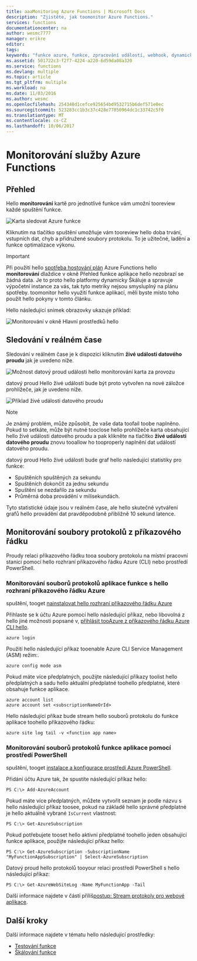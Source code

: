 ```yaml
---
title: aaaMonitoring Azure Functions | Microsoft Docs
description: "Zjistěte, jak toomonitor Azure Functions."
services: functions
documentationcenter: na
author: wesmc7777
manager: erikre
editor: 
tags: 
keywords: "funkce azure, funkce, zpracování událostí, webhook, dynamické výpočty, architektura bez serverů"
ms.assetid: 501722c3-f2f7-4224-a220-6d59da08a320
ms.service: functions
ms.devlang: multiple
ms.topic: article
ms.tgt_pltfrm: multiple
ms.workload: na
ms.date: 11/03/2016
ms.author: wesmc
ms.openlocfilehash: 254348d1cefce925654bd9532715b6def571e0ec
ms.sourcegitcommit: 523283cc1b3c37c428e77850964dc1c33742c5f0
ms.translationtype: MT
ms.contentlocale: cs-CZ
ms.lasthandoff: 10/06/2017
---
```

# <a name="monitoring-azure-functions"></a>Monitorování služby Azure Functions

## <a name="overview"></a>Přehled 


Hello **monitorování** kartě pro jednotlivé funkce vám umožní tooreview každé spuštění funkce.

![Karta sledovat Azure funkce](./media/functions-monitoring/monitor-tab.png) 

Kliknutím na tlačítko spuštění umožňuje vám tooreview hello doba trvání, vstupních dat, chyb a přidružené soubory protokolu. To je užitečné, ladění a funkce optimalizace výkonu.


> [!IMPORTANT]
> Při použití hello [spotřeba hostování plán](functions-overview.md#pricing) Azure Functions hello **monitorování** dlaždice v okně Přehled funkce aplikace hello nezobrazí se žádná data. Je to proto hello platformy dynamicky Škáluje a spravuje výpočetní instance za vás, tak tyto metriky nejsou smysluplný na plánu spotřeby. toomonitor hello využití funkce aplikací, měli byste místo toho použít hello pokyny v tomto článku.
> 
> Hello následující snímek obrazovky ukazuje příklad:
> 
> ![Monitorování v okně Hlavní prostředků hello](./media/functions-monitoring/app-service-overview-monitoring.png)



## <a name="real-time-monitoring"></a>Sledování v reálném čase

Sledování v reálném čase je k dispozici kliknutím **živé události datového proudu** jak je uvedeno níže. 

![Možnost datový proud události hello monitorování karta za provozu](./media/functions-monitoring/monitor-tab-live-event-stream.png)

datový proud Hello živé události bude být proto vytvořen na nové záložce prohlížeče, jak je uvedeno níže. 

![Příklad živé události datového proudu](./media/functions-monitoring/live-event-stream.png)


> [!NOTE]
> Je známý problém, může způsobit, že vaše data toofail toobe naplněno. Pokud to setkáte, může být nutné tooclose hello prohlížeče karta obsahující hello živé události datového proudu a pak klikněte na tlačítko **živé události datového proudu** znovu tooallow ho tooproperly naplnění dat událostí datového proudu. 

datový proud Hello živé události bude graf hello následující statistiky pro funkce:

* Spuštěních spuštěných za sekundu
* Spuštěních dokončit za jednu sekundu
* Spuštění se nezdařilo za sekundu
* Průměrná doba provádění v milisekundách.

Tyto statistické údaje jsou v reálném čase, ale hello skutečné vytváření grafů hello provádění dat pravděpodobně přibližně 10 sekund latence.






## <a name="monitoring-log-files-from-a-command-line"></a>Monitorování soubory protokolů z příkazového řádku


Proudy relaci příkazového řádku tooa soubory protokolu na místní pracovní stanici pomocí hello rozhraní příkazového řádku Azure (CLI) nebo prostředí PowerShell.

### <a name="monitoring-function-app-log-files-with-hello-azure-cli"></a>Monitorování souborů protokolů aplikace funkce s hello rozhraní příkazového řádku Azure

spuštění, tooget [nainstalovat hello rozhraní příkazového řádku Azure](../cli-install-nodejs.md)

Přihlaste se k účtu Azure pomocí hello následující příkaz, nebo libovolná z hello jiné možnosti popsané v, [přihlásit tooAzure z příkazového řádku Azure CLI hello](../xplat-cli-connect.md).

    azure login

Použití hello následující příkaz tooenable Azure CLI Service Management (ASM) režim:.

    azure config mode asm

Pokud máte více předplatných, použijte následující příkazy toolist hello předplatných a sadu hello aktuální předplatné toohello předplatné, které obsahuje funkce aplikace.

    azure account list
    azure account set <subscriptionNameOrId>

Hello následující příkaz bude stream hello souborů protokolu do funkce aplikace toohello příkazového řádku:

    azure site log tail -v <function app name>

### <a name="monitoring-function-app-log-files-with-powershell"></a>Monitorování souborů protokolů funkce aplikace pomocí prostředí PowerShell

spuštění, tooget [instalace a konfigurace prostředí Azure PowerShell](/powershell/azure/overview).

Přidání účtu Azure tak, že spustíte následující příkaz hello:

    PS C:\> Add-AzureAccount

Pokud máte více předplatných, můžete vytvořit seznam je podle názvu s hello následující příkaz toosee, pokud na základě hello správné předplatné je hello aktuálně vybrané `IsCurrent` vlastnost:

    PS C:\> Get-AzureSubscription

Pokud potřebujete tooset hello aktivní předplatné toohello jeden obsahující funkce aplikace, použijte následující příkaz hello:

    PS C:\> Get-AzureSubscription -SubscriptionName "MyFunctionAppSubscription" | Select-AzureSubscription

Datový proud hello protokolů tooyour relaci prostředí PowerShell s hello následující příkaz:

    PS C:\> Get-AzureWebSiteLog -Name MyFunctionApp -Tail

Další informace najdete v části příliš[postup: Stream protokoly pro webové aplikace](../app-service-web/web-sites-enable-diagnostic-log.md#streamlogs). 

## <a name="next-steps"></a>Další kroky
Další informace najdete v tématu hello následující prostředky:

* [Testování funkce](functions-test-a-function.md)
* [Škálování funkce](functions-scale.md)

